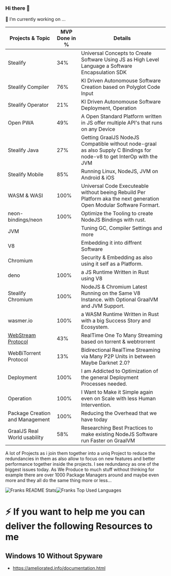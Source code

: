 ### Hi there 👋
🔭 I’m currently working on ...

| Projects & Topic | MVP Done in % | Details
| ------------- | ------------- | ------------- | 
| Stealify | 34% | Universal Concepts to Create Software Using JS as High Level Language a Software Encapsulation SDK | 
| Stealify Compiler | 76% | KI Driven Autonomouse Software Creation based on Polyglot Code Input | 
| Stealify Operator | 21% | KI Driven Autonomouse Software Deployment, Operation | 
| Open PWA | 49% | A Open Standard Platform written in JS offer multiple API's that runs on any Device | 
| Stealify Java | 27% | Getting GraalJS NodeJS Compatible without node-graal as also Supply C Bindings for node-v8 to get InterOp with the JVM
| Stealify Mobile | 85% | Running Linux, NodeJS, JVM on Android & iOS
| WASM & WASI | 100% | Universal Code Executeable without beeing Rebuild Per Platform aka the next generation Open Modular Software Formart.
| neon-bindings/neon | 100% | Optimize the Tooling to create NodeJS Bindings with rust.
| JVM | | Tuning GC, Compiler Settings and more 
| V8 | | Embedding it into diffrent Software
| Chromium | | Security & Embedding as also using it self as a Platform.
| deno | 100% | a JS Runtime Written in Rust using V8
| Stealify Chromium | 100% | NodeJS & Chromium Latest Running on the Same V8 Instance. with Optional GraalVM and JVM Support.
| wasmer.io | 100% | a WASM Runtime Written in Rust with a big Success Story and Ecosystem.
| <a href="https://github.com/direktspeed/webstream">WebStream Protocol</a>| 43% | RealTime One To Many Streaming based on torrent & webtrorrent
| WebBiTorrent Protocol | 13% | Bidirectional RealTime Streaming via Many P2P Units in between Maybe Darknet 2.0?
| Deployment | 100% | I am Addicted to Optimization of the general Deployment Processes needed.
| Operation | 100% | I Want to Make it Simple again even on Scale with less Human Intervention.
| Package Creation and Management | 100% | Reducing the Overhead that we have today
| GraalJS Real World usability | 58% | Researching Best Practices to make existing NodeJS Software run Faster on GraalVM |

<p>A lot of Projects as i join them together into a uniq Project to reduce the redundancies in them as also allow to focus on new features and better performance
together inside the projects. I see redundancy as one of the biggest issues today. As We Produce to much stuff without thinking for example there are over 1000 Package Managers around and maybe even more and they all do the same thing more or less...</p>
<p><img alt="Franks README Stats" src="https://github-readme-stats.vercel.app/api?username=frank-dspeed"><img alt="Franks Top Used Languages" src="https://github-readme-stats.vercel.app/api/top-langs/?username=frank-dspeed&hide=html,css"></p>


# ⚡ If you want to help me you can deliver the following Resources to me

## Windows 10 Without Spyware
- https://ameliorated.info/documentation.html

<!--
**frank-dspeed/frank-dspeed** is a ✨ _special_ ✨ repository because its `README.md` (this file) appears on your GitHub profile.

Here are some ideas to get you started:

- 🔭 I’m currently working on ...
- 🌱 I’m currently learning ...
- 👯 I’m looking to collaborate on ...
- 🤔 I’m looking for help with ...
- 💬 Ask me about ...
- 📫 How to reach me: ...
- 😄 Pronouns: ...
- ⚡ Fun fact: ...
-->



